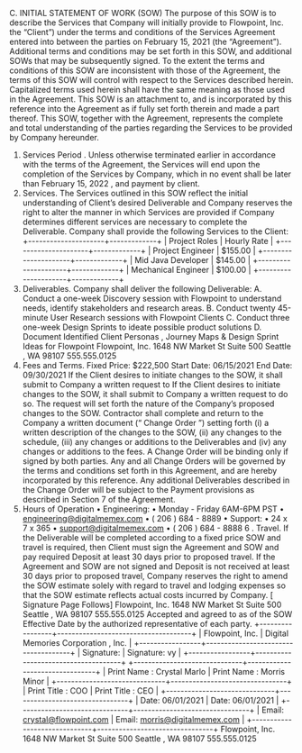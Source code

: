 C. INITIAL STATEMENT OF WORK (SOW)
The purpose of this SOW is to describe the Services that Company will initially provide to Flowpoint, Inc. the “Client”) under the terms and conditions of the Services Agreement entered into between the parties on February 15, 2021 (the “Agreement”). Additional terms and conditions may be set forth in this SOW, and additional SOWs that may be subsequently signed.
To the extent the terms and conditions of this SOW are inconsistent with those of the Agreement, the terms of this SOW will control with respect to the Services described herein. Capitalized terms used herein shall have the same meaning as those used in the Agreement.
This SOW is an attachment to, and is incorporated by this reference into the Agreement as if fully set forth therein and made a part thereof. This SOW, together with the Agreement, represents the complete and total understanding of the parties regarding the Services to be provided by Company hereunder.
1. Services Period .
Unless otherwise terminated earlier in accordance with the terms of the Agreement, the Services will end upon the completion of the Services by Company, which in no event shall be later than February 15, 2022 , and payment by client.
2. Services.
The Services outlined in this SOW reflect the initial understanding of Client’s desired Deliverable and Company reserves the right to alter the manner in which Services are provided if Company determines different services are necessary to complete the Deliverable. Company shall provide the following Services to the Client:
+---------------------+-------------+
| Project Roles       | Hourly Rate |
+---------------------+-------------+
| Project Engineer    | $155.00     |
+---------------------+-------------+
| Mid Java Developer  | $145.00     |
+---------------------+-------------+
| Mechanical Engineer | $100.00     |
+---------------------+-------------+
3. Deliverables.
Company shall deliver the following Deliverable:
A. Conduct a one-week Discovery session with Flowpoint to understand needs, identify stakeholders and research areas.
B. Conduct twenty 45-minute User Research sessions with Flowpoint Clients
C. Conduct three one-week Design Sprints to ideate possible product solutions
D. Document Identified Client Personas , Journey Maps & Design Sprint Ideas for Flowpoint
Flowpoint, Inc.
1648 NW Market St Suite 500 Seattle , WA 98107
555.555.0125
4. Fees and Terms.
Fixed Price: $222,500 Start Date: 06/15/2021 End Date: 09/30/2021
If the Client desires to initiate changes to the SOW, it shall submit to Company a written request to If the Client desires to initiate changes to the SOW, it shall submit to Company a written request to do so. The request will set forth the nature of the Company’s proposed changes to the SOW. Contractor shall complete and return to the Company a written document (“ Change Order ”) setting forth (i) a written description of the changes to the SOW, (ii) any changes to the schedule, (iii) any changes or additions to the Deliverables and (iv) any changes or additions to the fees.
A Change Order will be binding only if signed by both parties. Any and all Change Orders will be governed by the terms and conditions set forth in this Agreement, and are hereby incorporated by this reference. Any additional Deliverables described in the Change Order will be subject to the Payment provisions as described in Section 7 of the Agreement.
5. Hours of Operation
• Engineering:
• Monday - Friday 6AM-6PM PST
• engineering@digitalmemex.com
• ( 206 ) 684 - 8889
• Support:
• 24 x 7 x 365
• support@digitalmemex.com
• ( 206 ) 684 - 8888
6 . Travel.
If the Deliverable will be completed according to a fixed price SOW and travel is required, then Client must sign the Agreement and SOW and pay required Deposit at least 30 days prior to proposed travel. If the Agreement and SOW are not signed and Deposit is not received at least 30 days prior to proposed travel, Company reserves the right to amend the SOW estimate solely with regard to travel and lodging expenses so that the SOW estimate reflects actual costs incurred by Company.
[ Signature Page Follows]
Flowpoint, Inc.
1648 NW Market St Suite 500 Seattle , WA 98107
555.555.0125
Accepted and agreed to as of the SOW Effective Date by the authorized representative of each party.
+-----------------+-------------------------------------+
| Flowpoint, Inc. | Digital Memories Corporation , Inc. |
+-----------------+-------------------------------------+
| Signature:      | Signature: vy                       |
+-----------------+-------------------------------------+
+------------------------------+--------------------------------+
| Print Name : Crystal Marlo   | Print Name : Morris Minor      |
+------------------------------+--------------------------------+
| Print Title : COO            | Print Title : CEO              |
+------------------------------+--------------------------------+
| Date: 06/01/2021             | Date: 06/01/2021               |
+------------------------------+--------------------------------+
| Email: crystal@flowpoint.com | Email: morris@digitalmemex.com |
+------------------------------+--------------------------------+
Flowpoint, Inc.
1648 NW Market St Suite 500 Seattle , WA 98107
555.555.0125
